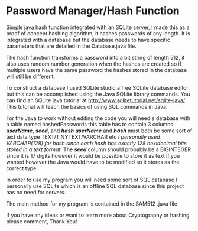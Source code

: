 # Password Manager/Hash Function
Simple java hash function integrated with an SQLite server, I made this as a proof of concept hashing algorithm, it hashes passwords of any length. It is integrated with a database but the database needs to have specific parameters that are detailed in the Database.java file.

The hash function transforms a password into a bit string of length 512, it also uses random number generation when the hashes are created so if multiple users have the same password the hashes stored in the database will still be different.

To construct a database I used SQLite studio a free SQLite database editor but this can be accomplished using the 
Java SQLite library commands. You can find an SQLite java tutorial at http://www.sqlitetutorial.net/sqlite-java/
This tutorial will teach the basics of using SQL commands in Java.

For the Java to work without editing the code you will need a database with a table named hashedPasswords
this table has to contain 3 columns **_userName_**, **_seed_**, and **_hash_** **_userName_** and **_hash_** must both be some sort of 
text data type TEXT/TINYTEXT/VARCHAR etc _I personally used VARCHAR(128) for hash since each hash has exactly 128 hexidecimal bits stored in a text format_. The **_seed_** column should probably be a BIGINTEGER since it is 17 digits however it would be possible to store it as text if you wanted however the Java would have to be modified so it stores as the correct type.

In order to use my program you will need some sort of SQL database
I personally use SQLite which is an offline SQL database since this project has no need for servers. 

The main method for my program is contained in the SAM512 .java file

If you have any ideas or want to learn more about Cryptography or hashing please comment, Thank You!
